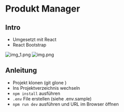 # Produkt Manager

## Intro

- Umgesetzt mit React
- React Bootstrap

![img_1.png](img_1.png)
![img.png](img.png)



## Anleitung

- Projekt klonen (git glone <Repository url>)
- Ins Projektverzeichnis wechseln
- `npm install` ausführen
- `.env` File erstellen (siehe .env.sample)
- `npm run dev` ausführen und URL im Browser öffnen
